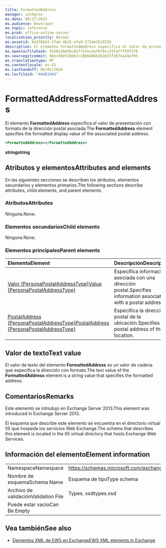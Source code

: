 ```yaml
---
title: FormattedAddress
manager: sethgros
ms.date: 09/17/2015
ms.audience: Developer
ms.topic: reference
ms.prod: office-online-server
localization_priority: Normal
ms.assetid: 643f8663-1fab-4625-a7e9-5724e352972b
description: El elemento FormattedAddress especifica el valor de presentación con formato de la dirección postal asociada.
ms.openlocfilehash: 9150a3bb5bc81f7afecdafbf0cc33fafff597578
ms.sourcegitcommit: 88ec988f2bb67c1866d06b361615f3674a24e795
ms.translationtype: MT
ms.contentlocale: es-ES
ms.lasthandoff: 06/03/2020
ms.locfileid: "44461943"
---
```

# <a name="formattedaddress"></a><span data-ttu-id="a4cd3-103">FormattedAddress</span><span class="sxs-lookup"><span data-stu-id="a4cd3-103">FormattedAddress</span></span>

<span data-ttu-id="a4cd3-104">El elemento **FormattedAddress** especifica el valor de presentación con formato de la dirección postal asociada.</span><span class="sxs-lookup"><span data-stu-id="a4cd3-104">The **FormattedAddress** element specifies the formatted display value of the associated postal address.</span></span> 
  
```XML
<FormattedAddress></FormattedAddress>
```

 <span data-ttu-id="a4cd3-105">**string**</span><span class="sxs-lookup"><span data-stu-id="a4cd3-105">**string**</span></span>
## <a name="attributes-and-elements"></a><span data-ttu-id="a4cd3-106">Atributos y elementos</span><span class="sxs-lookup"><span data-stu-id="a4cd3-106">Attributes and elements</span></span>

<span data-ttu-id="a4cd3-107">En las siguientes secciones se describen los atributos, elementos secundarios y elementos primarios.</span><span class="sxs-lookup"><span data-stu-id="a4cd3-107">The following sections describe attributes, child elements, and parent elements.</span></span>
  
### <a name="attributes"></a><span data-ttu-id="a4cd3-108">Atributos</span><span class="sxs-lookup"><span data-stu-id="a4cd3-108">Attributes</span></span>

<span data-ttu-id="a4cd3-109">Ninguna.</span><span class="sxs-lookup"><span data-stu-id="a4cd3-109">None.</span></span>
  
### <a name="child-elements"></a><span data-ttu-id="a4cd3-110">Elementos secundarios</span><span class="sxs-lookup"><span data-stu-id="a4cd3-110">Child elements</span></span>

<span data-ttu-id="a4cd3-111">Ninguna.</span><span class="sxs-lookup"><span data-stu-id="a4cd3-111">None.</span></span>
  
### <a name="parent-elements"></a><span data-ttu-id="a4cd3-112">Elementos principales</span><span class="sxs-lookup"><span data-stu-id="a4cd3-112">Parent elements</span></span>

|<span data-ttu-id="a4cd3-113">**Elemento**</span><span class="sxs-lookup"><span data-stu-id="a4cd3-113">**Element**</span></span>|<span data-ttu-id="a4cd3-114">**Descripción**</span><span class="sxs-lookup"><span data-stu-id="a4cd3-114">**Description**</span></span>|
|:-----|:-----|
|[<span data-ttu-id="a4cd3-115">Valor (PersonaPostalAddressType)</span><span class="sxs-lookup"><span data-stu-id="a4cd3-115">Value (PersonaPostalAddressType)</span></span>](value-personapostaladdresstype.md) <br/> |<span data-ttu-id="a4cd3-116">Especifica información asociada con una dirección postal.</span><span class="sxs-lookup"><span data-stu-id="a4cd3-116">Specifies information associated with a postal address.</span></span>  <br/> |
|[<span data-ttu-id="a4cd3-117">PostalAddress (PersonaPostalAddressType)</span><span class="sxs-lookup"><span data-stu-id="a4cd3-117">PostalAddress (PersonaPostalAddressType)</span></span>](postaladdress-personapostaladdresstype.md) <br/> |<span data-ttu-id="a4cd3-118">Especifica la dirección postal de la ubicación.</span><span class="sxs-lookup"><span data-stu-id="a4cd3-118">Specifies the postal address of the location.</span></span>  <br/> |
   
## <a name="text-value"></a><span data-ttu-id="a4cd3-119">Valor de texto</span><span class="sxs-lookup"><span data-stu-id="a4cd3-119">Text value</span></span>

<span data-ttu-id="a4cd3-120">El valor de texto del elemento **FormattedAddress** es un valor de cadena que especifica la dirección con formato.</span><span class="sxs-lookup"><span data-stu-id="a4cd3-120">The text value of the **FormattedAddress** element is a string value that specifies the formatted address.</span></span> 
  
## <a name="remarks"></a><span data-ttu-id="a4cd3-121">Comentarios</span><span class="sxs-lookup"><span data-stu-id="a4cd3-121">Remarks</span></span>

<span data-ttu-id="a4cd3-122">Este elemento se introdujo en Exchange Server 2013.</span><span class="sxs-lookup"><span data-stu-id="a4cd3-122">This element was introduced in Exchange Server 2013.</span></span>
  
<span data-ttu-id="a4cd3-123">El esquema que describe este elemento se encuentra en el directorio virtual IIS que hospeda los servicios Web Exchange.</span><span class="sxs-lookup"><span data-stu-id="a4cd3-123">The schema that describes this element is located in the IIS virtual directory that hosts Exchange Web Services.</span></span>
  
## <a name="element-information"></a><span data-ttu-id="a4cd3-124">Información del elemento</span><span class="sxs-lookup"><span data-stu-id="a4cd3-124">Element information</span></span>

|||
|:-----|:-----|
|<span data-ttu-id="a4cd3-125">Namespace</span><span class="sxs-lookup"><span data-stu-id="a4cd3-125">Namespace</span></span>  <br/> |https://schemas.microsoft.com/exchange/services/2006/types  <br/> |
|<span data-ttu-id="a4cd3-126">Nombre de esquema</span><span class="sxs-lookup"><span data-stu-id="a4cd3-126">Schema Name</span></span>  <br/> |<span data-ttu-id="a4cd3-127">Esquema de tipo</span><span class="sxs-lookup"><span data-stu-id="a4cd3-127">Type schema</span></span>  <br/> |
|<span data-ttu-id="a4cd3-128">Archivo de validación</span><span class="sxs-lookup"><span data-stu-id="a4cd3-128">Validation File</span></span>  <br/> |<span data-ttu-id="a4cd3-129">Types. xsd</span><span class="sxs-lookup"><span data-stu-id="a4cd3-129">types.xsd</span></span>  <br/> |
|<span data-ttu-id="a4cd3-130">Puede estar vacío</span><span class="sxs-lookup"><span data-stu-id="a4cd3-130">Can Be Empty</span></span>  <br/> ||
   
## <a name="see-also"></a><span data-ttu-id="a4cd3-131">Vea también</span><span class="sxs-lookup"><span data-stu-id="a4cd3-131">See also</span></span>



- [<span data-ttu-id="a4cd3-132">Elementos XML de EWS en Exchange</span><span class="sxs-lookup"><span data-stu-id="a4cd3-132">EWS XML elements in Exchange</span></span>](ews-xml-elements-in-exchange.md)

